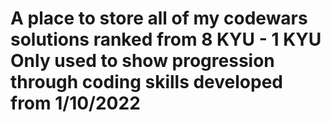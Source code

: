 # A place to store all of my codewars solutions ranked from 8 KYU - 1 KYU Only used to show progression through coding skills developed from 1/10/2022
